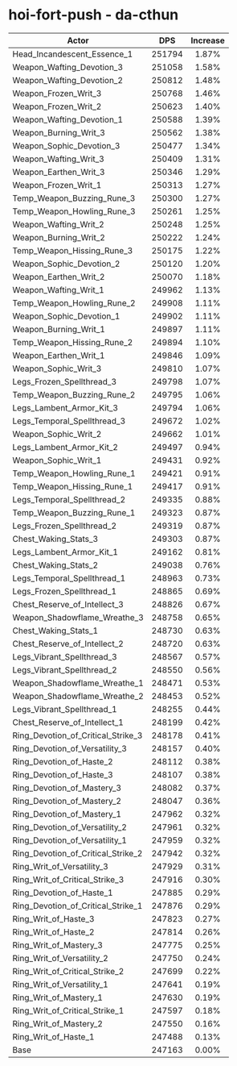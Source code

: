 # hoi-fort-push - da-cthun
| Actor | DPS | Increase |
|---|:---:|:---:|
|Head_Incandescent_Essence_1|251794|1.87%|
|Weapon_Wafting_Devotion_3|251058|1.58%|
|Weapon_Wafting_Devotion_2|250812|1.48%|
|Weapon_Frozen_Writ_3|250768|1.46%|
|Weapon_Frozen_Writ_2|250623|1.40%|
|Weapon_Wafting_Devotion_1|250588|1.39%|
|Weapon_Burning_Writ_3|250562|1.38%|
|Weapon_Sophic_Devotion_3|250477|1.34%|
|Weapon_Wafting_Writ_3|250409|1.31%|
|Weapon_Earthen_Writ_3|250346|1.29%|
|Weapon_Frozen_Writ_1|250313|1.27%|
|Temp_Weapon_Buzzing_Rune_3|250300|1.27%|
|Temp_Weapon_Howling_Rune_3|250261|1.25%|
|Weapon_Wafting_Writ_2|250248|1.25%|
|Weapon_Burning_Writ_2|250222|1.24%|
|Temp_Weapon_Hissing_Rune_3|250175|1.22%|
|Weapon_Sophic_Devotion_2|250120|1.20%|
|Weapon_Earthen_Writ_2|250070|1.18%|
|Weapon_Wafting_Writ_1|249962|1.13%|
|Temp_Weapon_Howling_Rune_2|249908|1.11%|
|Weapon_Sophic_Devotion_1|249902|1.11%|
|Weapon_Burning_Writ_1|249897|1.11%|
|Temp_Weapon_Hissing_Rune_2|249894|1.10%|
|Weapon_Earthen_Writ_1|249846|1.09%|
|Weapon_Sophic_Writ_3|249810|1.07%|
|Legs_Frozen_Spellthread_3|249798|1.07%|
|Temp_Weapon_Buzzing_Rune_2|249795|1.06%|
|Legs_Lambent_Armor_Kit_3|249794|1.06%|
|Legs_Temporal_Spellthread_3|249672|1.02%|
|Weapon_Sophic_Writ_2|249662|1.01%|
|Legs_Lambent_Armor_Kit_2|249497|0.94%|
|Weapon_Sophic_Writ_1|249431|0.92%|
|Temp_Weapon_Howling_Rune_1|249421|0.91%|
|Temp_Weapon_Hissing_Rune_1|249417|0.91%|
|Legs_Temporal_Spellthread_2|249335|0.88%|
|Temp_Weapon_Buzzing_Rune_1|249323|0.87%|
|Legs_Frozen_Spellthread_2|249319|0.87%|
|Chest_Waking_Stats_3|249303|0.87%|
|Legs_Lambent_Armor_Kit_1|249162|0.81%|
|Chest_Waking_Stats_2|249038|0.76%|
|Legs_Temporal_Spellthread_1|248963|0.73%|
|Legs_Frozen_Spellthread_1|248865|0.69%|
|Chest_Reserve_of_Intellect_3|248826|0.67%|
|Weapon_Shadowflame_Wreathe_3|248758|0.65%|
|Chest_Waking_Stats_1|248730|0.63%|
|Chest_Reserve_of_Intellect_2|248720|0.63%|
|Legs_Vibrant_Spellthread_3|248567|0.57%|
|Legs_Vibrant_Spellthread_2|248550|0.56%|
|Weapon_Shadowflame_Wreathe_1|248471|0.53%|
|Weapon_Shadowflame_Wreathe_2|248453|0.52%|
|Legs_Vibrant_Spellthread_1|248255|0.44%|
|Chest_Reserve_of_Intellect_1|248199|0.42%|
|Ring_Devotion_of_Critical_Strike_3|248178|0.41%|
|Ring_Devotion_of_Versatility_3|248157|0.40%|
|Ring_Devotion_of_Haste_2|248112|0.38%|
|Ring_Devotion_of_Haste_3|248107|0.38%|
|Ring_Devotion_of_Mastery_3|248082|0.37%|
|Ring_Devotion_of_Mastery_2|248047|0.36%|
|Ring_Devotion_of_Mastery_1|247962|0.32%|
|Ring_Devotion_of_Versatility_2|247961|0.32%|
|Ring_Devotion_of_Versatility_1|247959|0.32%|
|Ring_Devotion_of_Critical_Strike_2|247942|0.32%|
|Ring_Writ_of_Versatility_3|247929|0.31%|
|Ring_Writ_of_Critical_Strike_3|247916|0.30%|
|Ring_Devotion_of_Haste_1|247885|0.29%|
|Ring_Devotion_of_Critical_Strike_1|247876|0.29%|
|Ring_Writ_of_Haste_3|247823|0.27%|
|Ring_Writ_of_Haste_2|247814|0.26%|
|Ring_Writ_of_Mastery_3|247775|0.25%|
|Ring_Writ_of_Versatility_2|247750|0.24%|
|Ring_Writ_of_Critical_Strike_2|247699|0.22%|
|Ring_Writ_of_Versatility_1|247641|0.19%|
|Ring_Writ_of_Mastery_1|247630|0.19%|
|Ring_Writ_of_Critical_Strike_1|247597|0.18%|
|Ring_Writ_of_Mastery_2|247550|0.16%|
|Ring_Writ_of_Haste_1|247488|0.13%|
|Base|247163|0.00%|
